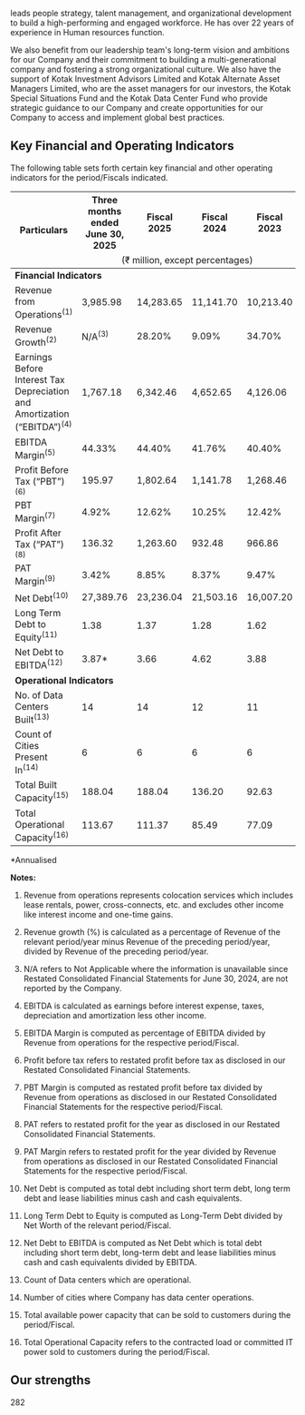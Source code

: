 leads people strategy, talent management, and organizational development to build a high-performing and engaged workforce. He has over 22 years of experience in Human resources function.

We also benefit from our leadership team's long-term vision and ambitions for our Company and their commitment to building a multi-generational company and fostering a strong organizational culture. We also have the support of Kotak Investment Advisors Limited and Kotak Alternate Asset Managers Limited, who are the asset managers for our investors, the Kotak Special Situations Fund and the Kotak Data Center Fund who provide strategic guidance to our Company and create opportunities for our Company to access and implement global best practices.

## Key Financial and Operating Indicators

The following table sets forth certain key financial and other operating indicators for the period/Fiscals indicated.

<table><thead><tr><th rowspan="2">Particulars</th><th>Three months ended<br/>June 30, 2025</th><th>Fiscal 2025</th><th>Fiscal 2024</th><th>Fiscal 2023</th></tr><tr><td colspan="4" style="text-align:center;">(₹ million, except percentages)</td></tr></thead><tbody><tr><td colspan="5"><strong>Financial Indicators</strong></td></tr><tr><td>Revenue from Operations<sup>(1)</sup></td><td>3,985.98</td><td>14,283.65</td><td>11,141.70</td><td>10,213.40</td></tr><tr><td>Revenue Growth<sup>(2)</sup></td><td>N/A<sup>(3)</sup></td><td>28.20%</td><td>9.09%</td><td>34.70%</td></tr><tr><td>Earnings Before Interest Tax Depreciation and Amortization (“EBITDA”)<sup>(4)</sup></td><td>1,767.18</td><td>6,342.46</td><td>4,652.65</td><td>4,126.06</td></tr><tr><td>EBITDA Margin<sup>(5)</sup></td><td>44.33%</td><td>44.40%</td><td>41.76%</td><td>40.40%</td></tr><tr><td>Profit Before Tax (“PBT”)<sup>(6)</sup></td><td>195.97</td><td>1,802.64</td><td>1,141.78</td><td>1,268.46</td></tr><tr><td>PBT Margin<sup>(7)</sup></td><td>4.92%</td><td>12.62%</td><td>10.25%</td><td>12.42%</td></tr><tr><td>Profit After Tax (“PAT”)<sup>(8)</sup></td><td>136.32</td><td>1,263.60</td><td>932.48</td><td>966.86</td></tr><tr><td>PAT Margin<sup>(9)</sup></td><td>3.42%</td><td>8.85%</td><td>8.37%</td><td>9.47%</td></tr><tr><td>Net Debt<sup>(10)</sup></td><td>27,389.76</td><td>23,236.04</td><td>21,503.16</td><td>16,007.20</td></tr><tr><td>Long Term Debt to Equity<sup>(11)</sup></td><td>1.38</td><td>1.37</td><td>1.28</td><td>1.62</td></tr><tr><td>Net Debt to EBITDA<sup>(12)</sup></td><td>3.87*</td><td>3.66</td><td>4.62</td><td>3.88</td></tr><tr><td colspan="5"><strong>Operational Indicators</strong></td></tr><tr><td>No. of Data Centers Built<sup>(13)</sup></td><td>14</td><td>14</td><td>12</td><td>11</td></tr><tr><td>Count of Cities Present In<sup>(14)</sup></td><td>6</td><td>6</td><td>6</td><td>6</td></tr><tr><td>Total Built Capacity<sup>(15)</sup></td><td>188.04</td><td>188.04</td><td>136.20</td><td>92.63</td></tr><tr><td>Total Operational Capacity<sup>(16)</sup></td><td>113.67</td><td>111.37</td><td>85.49</td><td>77.09</td></tr></tbody></table>

*Annualised

**Notes:**

1. Revenue from operations represents colocation services which includes lease rentals, power, cross-connects, etc. and excludes other income like interest income and one-time gains.

2. Revenue growth (%) is calculated as a percentage of Revenue of the relevant period/year minus Revenue of the preceding period/year, divided by Revenue of the preceding period/year.

3. N/A refers to Not Applicable where the information is unavailable since Restated Consolidated Financial Statements for June 30, 2024, are not reported by the Company.

4. EBITDA is calculated as earnings before interest expense, taxes, depreciation and amortization less other income.

5. EBITDA Margin is computed as percentage of EBITDA divided by Revenue from operations for the respective period/Fiscal.

6. Profit before tax refers to restated profit before tax as disclosed in our Restated Consolidated Financial Statements.

7. PBT Margin is computed as restated profit before tax divided by Revenue from operations as disclosed in our Restated Consolidated Financial Statements for the respective period/Fiscal.

8. PAT refers to restated profit for the year as disclosed in our Restated Consolidated Financial Statements.

9. PAT Margin refers to restated profit for the year divided by Revenue from operations as disclosed in our Restated Consolidated Financial Statements for the respective period/Fiscal.

10. Net Debt is computed as total debt including short term debt, long term debt and lease liabilities minus cash and cash equivalents.

11. Long Term Debt to Equity is computed as Long-Term Debt divided by Net Worth of the relevant period/Fiscal.

12. Net Debt to EBITDA is computed as Net Debt which is total debt including short term debt, long-term debt and lease liabilities minus cash and cash equivalents divided by EBITDA.

13. Count of Data centers which are operational.

14. Number of cities where Company has data center operations.

15. Total available power capacity that can be sold to customers during the period/Fiscal.

16. Total Operational Capacity refers to the contracted load or committed IT power sold to customers during the period/Fiscal.

## Our strengths

282